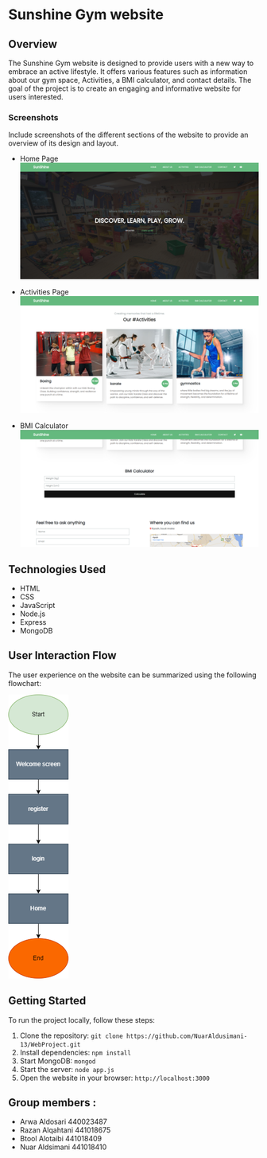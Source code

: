 # Sunshine Gym website

## Overview

The Sunshine Gym website is designed to provide users with a new way to embrace an active lifestyle. It offers various features such as information about our gym space, Activities, a BMI calculator, and contact details. The goal of the project is to create an engaging and informative website for users interested.

### Screenshots

Include screenshots of the different sections of the website to provide an overview of its design and layout.

- Home Page
  ![Home Page](screenshots/1.png)

- Activities Page
  ![Activities Page](screenshots/2.png)

- BMI Calculator
  ![BMI Calculator](screenshots/3.png)

## Technologies Used

- HTML
- CSS
- JavaScript
- Node.js
- Express
- MongoDB

## User Interaction Flow

The user experience on the website can be summarized using the following flowchart:

![User Interaction Flowchart](screenshots/flowchart.png)

## Getting Started

To run the project locally, follow these steps:

1. Clone the repository: `git clone https://github.com/NuarAldusimani-13/WebProject.git`
2. Install dependencies: `npm install`
3. Start MongoDB: `mongod`
4. Start the server: `node app.js`
5. Open the website in your browser: `http://localhost:3000`





## Group members :
- Arwa Aldosari 440023487
- Razan Alqahtani 441018675
- Btool Alotaibi 441018409
- Nuar Aldsimani 441018410
